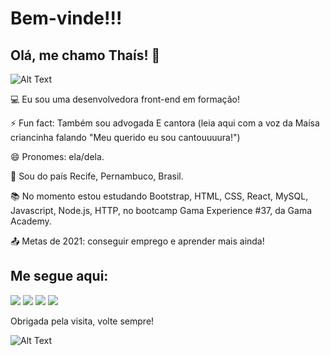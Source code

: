 

<!--
**thatzfer/thatzfer** is a ✨ _special_ ✨ repository because its `README.md` (this file) appears on your GitHub profile.

Here are some ideas to get you started:

- 🔭 I’m currently working on ...
- 🌱 I’m currently learning ...
- 👯 I’m looking to collaborate on ...
- 🤔 I’m looking for help with ...
- 💬 Ask me about ...
- 📫 How to reach me: ...
- 😄 Pronouns: ...
- ⚡ Fun fact: ...
-->
# Bem-vinde!!!

## Olá, me chamo Thaís! 👋

![Alt Text](https://media.giphy.com/media/JGH2CwqB4oqGc/giphy.gif)

:computer: Eu sou uma desenvolvedora front-end em formação! 

⚡ Fun fact: Também sou advogada E cantora (leia aqui com a voz da Maísa criancinha falando "Meu querido eu sou cantouuuura!")

😄 Pronomes: ela/dela.

:house_with_garden: Sou do país Recife, Pernambuco, Brasil.

:books: No momento estou estudando Bootstrap, HTML, CSS, React, MySQL, Javascript, Node.js, HTTP, no bootcamp Gama Experience #37, da Gama Academy.

:outbox_tray: Metas de 2021: conseguir emprego e aprender mais ainda!
 

## Me segue aqui:

[<img src="https://img.shields.io/badge/twitter-%231DA1F2.svg?&style=for-the-badge&logo=twitter&logoColor=white" />](https://twitter.com/thaiismusic)  [<img src="https://img.shields.io/badge/linkedin-%230077B5.svg?&style=for-the-badge&logo=linkedin&logoColor=white" />](https://www.linkedin.com/in/ferrazthais/) [<img src = "https://img.shields.io/badge/instagram-%23E4405F.svg?&style=for-the-badge&logo=instagram&logoColor=white">](https://www.instagram.com/thaiismusic/) [<img src="https://img.shields.io/badge/Spotify-1ED760?&style=for-the-badge&logo=spotify&logoColor=white" />](https://open.spotify.com/artist/6rk3l4BH83MMtX4snVTZM7?si=63040c713710451b)





Obrigada pela visita, volte sempre!


![Alt Text](https://media.giphy.com/media/bFAKOOXjeypV7OJUvK/giphy.gif)
